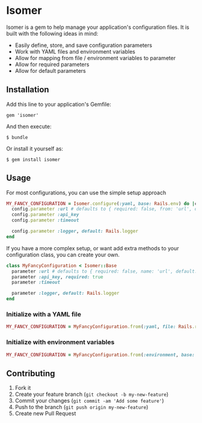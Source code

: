 # Isomer

Isomer is a gem to help manage your application's configuration files.
It is built with the following ideas in mind:

* Easily define, store, and save configuration parameters
* Work with YAML files and environment variables
* Allow for mapping from file / environment variables to parameter
* Allow for required parameters
* Allow for default parameters

## Installation

Add this line to your application's Gemfile:

    gem 'isomer'

And then execute:

    $ bundle

Or install it yourself as:

    $ gem install isomer

## Usage

For most configurations, you can use the simple setup approach

```ruby
MY_FANCY_CONFIGURATION = Isomer.configure(:yaml, base: Rails.env) do |config|
  config.parameter :url # defaults to { required: false, from: 'url', default: nil }
  config.parameter :api_key
  config.parameter :timeout

  config.parameter :logger, default: Rails.logger
end
```

If you have a more complex setup, or want add extra methods to your configuration class, you can create your own.

```ruby
class MyFancyConfiguration < Isomer::Base
  parameter :url # defaults to { required: false, name: 'url', default: nil }
  parameter :api_key, required: true
  parameter :timeout

  parameter :logger, default: Rails.logger
end
```

### Initialize with a YAML file

```ruby
MY_FANCY_CONFIGURATION = MyFancyConfiguration.from(:yaml, file: Rails.root.join('config', 'app_card.yml'), base: Rails.env)
```

### Initialize with environment variables

```ruby
MY_FANCY_CONFIGURATION = MyFancyConfiguration.from(:environment, base: 'FANCY_CONFIG_')
```

## Contributing

1. Fork it
2. Create your feature branch (`git checkout -b my-new-feature`)
3. Commit your changes (`git commit -am 'Add some feature'`)
4. Push to the branch (`git push origin my-new-feature`)
5. Create new Pull Request
